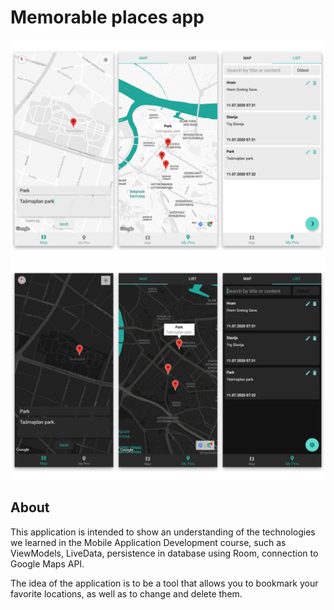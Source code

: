 # Memorable places app

<img src="/MAD-P3/images/example.png" alt="MAD-P3 Example Image"/>
<img src="/MAD-P3/images/example_dark.png" alt="MAD-P3 Example Image Dark"/>

## About

This application is intended to show an understanding of the technologies we learned in the Mobile Application Development course, such as ViewModels, LiveData, persistence in database using Room, connection to Google Maps API.

The idea of ​​the application is to be a tool that allows you to bookmark your favorite locations, as well as to change and delete them.

